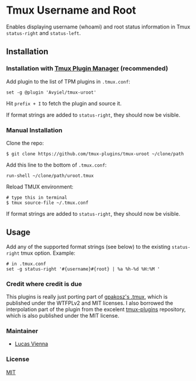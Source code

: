 # Tmux Username and Root

Enables displaying username (whoami) and root status information in Tmux `status-right` 
and `status-left`.

## Installation
### Installation with [Tmux Plugin Manager](https://github.com/tmux-plugins/tpm) (recommended)

Add plugin to the list of TPM plugins in `.tmux.conf`:

    set -g @plugin 'Avyiel/tmux-uroot'

Hit `prefix + I` to fetch the plugin and source it.

If format strings are added to `status-right`, they should now be visible.

### Manual Installation

Clone the repo:

    $ git clone https://github.com/tmux-plugins/tmux-uroot ~/clone/path

Add this line to the bottom of `.tmux.conf`:

    run-shell ~/clone/path/uroot.tmux

Reload TMUX environment:

    # type this in terminal
    $ tmux source-file ~/.tmux.conf

If format strings are added to `status-right`, they should now be visible.

## Usage

Add any of the supported format strings (see below) to the existing `status-right` tmux option.
Example:

    # in .tmux.conf
    set -g status-right '#{username}#{root} | %a %h-%d %H:%M '
    
### Credit where credit is due

This plugins is really just porting part of [gpakosz's .tmux](https://github.com/gpakosz/.tmux),
which is published under the WTFPLv2 and MIT licenses.
I also borrowed the interpolation part of the plugin from the excelent [tmux-plugins](https://github.com/tmux-plugins/)
repository, which is also published under the MIT license.

### Maintainer

 - [Lucas Vienna](https://github.com/Avyiel)

### License

[MIT](LICENSE.md)
